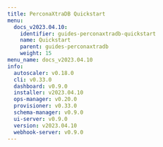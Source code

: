 ```yaml
---
title: PerconaXtraDB Quickstart
menu:
  docs_v2023.04.10:
    identifier: guides-perconaxtradb-quickstart
    name: Quickstart
    parent: guides-perconaxtradb
    weight: 15
menu_name: docs_v2023.04.10
info:
  autoscaler: v0.18.0
  cli: v0.33.0
  dashboard: v0.9.0
  installer: v2023.04.10
  ops-manager: v0.20.0
  provisioner: v0.33.0
  schema-manager: v0.9.0
  ui-server: v0.9.0
  version: v2023.04.10
  webhook-server: v0.9.0
---
```


